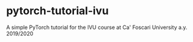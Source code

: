 # pytorch-tutorial-ivu
A simple PyTorch tutorial for the IVU course at Ca' Foscari University a.y. 2019/2020
